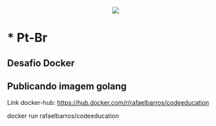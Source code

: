 <p align="center"><img src="https://golang.org/lib/godoc/images/home-gopher.png"></p>

# * Pt-Br
## Desafio Docker
## Publicando imagem golang

Link docker-hub: https://hub.docker.com/r/rafaelbarros/codeeducation

docker run rafaelbarros/codeeducation
